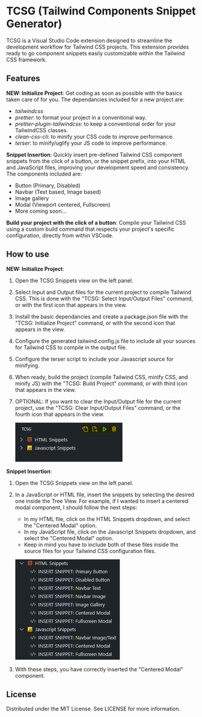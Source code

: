 # TCSG (Tailwind Components Snippet Generator)

TCSG is a Visual Studio Code extension designed to streamline the development workflow for Tailwind CSS projects. This extension provides ready to go component snippets easily customizable within the Tailwind CSS framework.

## Features

**NEW: Initialize Project**: Get coding as soon as possible with the basics taken care of for you. The dependancies included for a new project are:

- _tailwindcss_
- _prettier_: to format your project in a conventional way.
- _prettier-plugin-tailwindcss_: to keep a conventional order for your TailwindCSS classes.
- _clean-css-cli_: to minify your CSS code to improve performance.
- _terser_: to minify/uglify your JS code to improve performance.

**Snippet Insertion**: Quickly insert pre-defined Tailwind CSS component snippets from the click of a button, or the snippet prefix, into your HTML and JavaScript files, improving your development speed and consistency. The components included are:

- Button (Primary, Disabled)
- Navbar (Text based, Image based)
- Image gallery
- Modal (Viewport centered, Fullscreen)
- More coming soon...

**Build your project with the click of a button**: Compile your Tailwind CSS using a custom build command that respects your project's specific configuration, directly from within VSCode.

## How to use

**NEW: Initialize Project**:

1. Open the TCSG Snippets view on the left panel.
2. Select Input and Output files for the current project to compile Tailwind CSS. This is done with the "TCSG: Select Input/Output Files" command, or with the first icon that appears in the view.
3. Install the basic dependancies and create a package.json file with the "TCSG: Initialize Project" command, or with the second icon that appears in the view.
4. Configure the generated tailwind.config.js file to include all your sources for Tailwind CSS to compile in the output file.
5. Configure the terser script to include your Javascript source for minifying.
6. When ready, build the project (compile Tailwind CSS, minify CSS, and minify JS) with the "TCSG: Build Project" command, or with third icon that appears in the view.
7. OPTIONAL: If you want to clear the Input/Output file for the current project, use the "TCSG: Clear Input/Output Files" command, or the fourth icon that appears in the view.

   ![Commands image](./img/commands.png)

**Snippet Insertion**:

1. Open the TCSG Snippets view on the left panel.
2. In a JavaScript or HTML file, insert the snippets by selecting the desired one inside the Tree View. For example, if I wanted to insert a centered modal component, I should follow the next steps:

   - In my HTML file, click on the HTML Snippets dropdown, and select the "Centered Modal" option.
   - In my JavaScript file, click on the Javascript Snippets dropdown, and select the "Centered Modal" option.
   - Keep in mind you have to include both of these files inside the source files for your Tailwind CSS configuration files.

   ![Snippets image](./img/snippets.png)

3. With these steps, you have correctly inserted the "Centered Modal" component.

## License

Distributed under the MIT License. See LICENSE for more information.
